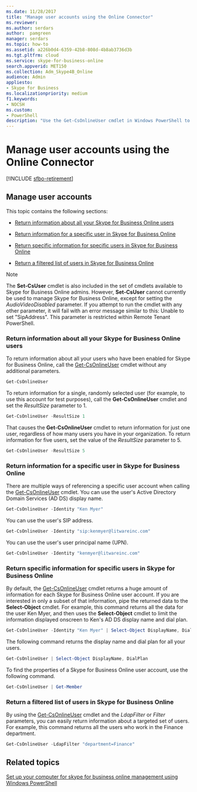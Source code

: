 ```yaml
---
ms.date: 11/28/2017
title: "Manage user accounts using the Online Connector"
ms.reviewer: 
ms.author: serdars
author:  pamgreen
manager: serdars
ms.topic: how-to
ms.assetid: a226b0d4-6359-42b8-808d-4b8ab3736d3b
ms.tgt.pltfrm: cloud
ms.service: skype-for-business-online
search.appverid: MET150
ms.collection: Adm_Skype4B_Online
audience: Admin
appliesto:
- Skype for Business
ms.localizationpriority: medium
f1.keywords:
- NOCSH
ms.custom:
- PowerShell
description: "Use the Get-CsOnlineUser cmdlet in Windows PowerShell to get information about your organization's Skype for Business Online users."
---
```


# Manage user accounts using the Online Connector

[!INCLUDE [sfbo-retirement](../../Hub/includes/sfbo-retirement.md)]

## Manage user accounts

This topic contains the following sections:

- [Return information about all your Skype for Business Online users](manage-user-accounts-using-the-online-connector.md#BKAllUsers)

- [Return information for a specific user in Skype for Business Online](manage-user-accounts-using-the-online-connector.md#BKSpecificUser)

- [Return specific information for specific users in Skype for Business Online](manage-user-accounts-using-the-online-connector.md#BKSpecificUsers)

- [Return a filtered list of users in Skype for Business Online](manage-user-accounts-using-the-online-connector.md#BKListofUsers)

> [!NOTE]
> The **Set-CsUser** cmdlet is also included in the set of cmdlets available to Skype for Business Online admins. However, **Set-CsUser** cannot currently be used to manage Skype for Business Online, except for setting the _AudioVideoDisabled_ parameter. If you attempt to run the cmdlet with any other parameter, it will fail with an error message similar to this: Unable to set "SipAddress". This parameter is restricted within Remote Tenant PowerShell.

### Return information about all your Skype for Business Online users
<a name="BKAllUsers"> </a>

To return information about all your users who have been enabled for Skype for Business Online, call the [Get-CsOnlineUser](/powershell/module/skype/Get-CsOnlineUser) cmdlet without any additional parameters.

```PowerShell
Get-CsOnlineUser
```

To return information for a single, randomly selected user (for example, to use this account for test purposes), call the **Get-CsOnlineUser** cmdlet and set the _ResultSize_ parameter to 1.

```PowerShell
Get-CsOnlineUser -ResultSize 1
```

That causes the **Get-CsOnlineUser** cmdlet to return information for just one user, regardless of how many users you have in your organization. To return information for five users, set the value of the _ResultSize_ parameter to 5.

```PowerShell
Get-CsOnlineUser -ResultSize 5
```

### Return information for a specific user in Skype for Business Online
<a name="BKSpecificUser"> </a>

There are multiple ways of referencing a specific user account when calling the [Get-CsOnlineUser](/powershell/module/skype/Get-CsOnlineUser) cmdlet. You can use the user's Active Directory Domain Services (AD DS) display name.

```PowerShell
Get-CsOnlineUser -Identity "Ken Myer"
```

You can use the user's SIP address.

```PowerShell
Get-CsOnlineUser -Identity "sip:kenmyer@litwareinc.com"
```

You can use the user's user principal name (UPN).

```PowerShell
Get-CsOnlineUser -Identity "kenmyer@litwareinc.com"
```

### Return specific information for specific users in Skype for Business Online
<a name="BKSpecificUsers"> </a>

By default, the [Get-CsOnlineUser](/powershell/module/skype/Get-CsOnlineUser) cmdlet returns a huge amount of information for each Skype for Business Online user account. If you are interested in only a subset of that information, pipe the returned data to the **Select-Object** cmdlet. For example, this command returns all the data for the user Ken Myer, and then uses the **Select-Object** cmdlet to limit the information displayed onscreen to Ken's AD DS display name and dial plan.

```PowerShell
Get-CsOnlineUser -Identity "Ken Myer" | Select-Object DisplayName, DialPlan
```

The following command returns the display name and dial plan for all your users.

```PowerShell
Get-CsOnlineUser | Select-Object DisplayName, DialPlan
```

To find the properties of a Skype for Business Online user account, use the following command.

```PowerShell
Get-CsOnlineUser | Get-Member
```

### Return a filtered list of users in Skype for Business Online
<a name="BKListofUsers"> </a>

By using the [Get-CsOnlineUser](/powershell/module/skype/Get-CsOnlineUser) cmdlet and the _LdapFilter_ or _Filter_ parameters, you can easily return information about a targeted set of users. For example, this command returns all the users who work in the Finance department.

```PowerShell
Get-CsOnlineUser -LdapFilter "department=Finance"
```

## Related topics
[Set up your computer for skype for business online management using Windows PowerShell](set-up-your-computer-for-windows-powershell.md)

